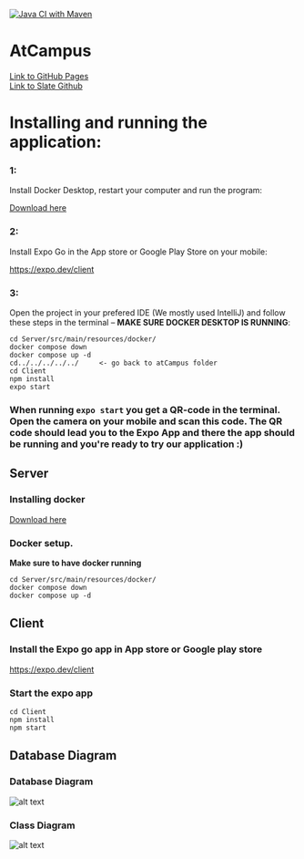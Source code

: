 [![Java CI with Maven](https://github.com/ToMrArcher/AtCampus/actions/workflows/maven.yml/badge.svg)](https://github.com/ToMrArcher/AtCampus/actions/workflows/maven.yml)
# AtCampus 

[Link to GitHub Pages](https://tomrarcher.github.io/atcampus-slate) <br>
[Link to Slate Github](https://github.com/tomrarcher/atcampus-slate)


# Installing and running the application:

### 1:
Install Docker Desktop, restart your computer and run the program:

[Download here](https://docs.docker.com/get-docker/)

### 2: 
Install Expo Go in the App store or Google Play Store on your mobile:

https://expo.dev/client

### 3:
Open the project in your prefered IDE (We mostly used IntelliJ) and follow these steps in the terminal – **MAKE SURE DOCKER DESKTOP IS RUNNING**: 
```console
cd Server/src/main/resources/docker/
docker compose down
docker compose up -d
cd../../../../../     <- go back to atCampus folder
cd Client
npm install
expo start
```

### When running `expo start` you get a QR-code in the terminal. Open the camera on your mobile and scan this code. The QR code should lead you to the Expo App and there the app should be running and you're ready to try our application :)


## Server

### Installing docker
[Download here](https://docs.docker.com/get-docker/)

### Docker setup.
**Make sure to have docker running**
```console
cd Server/src/main/resources/docker/
docker compose down
docker compose up -d
```
## Client


### Install the Expo go app in App store or Google play store
https://expo.dev/client

### Start the expo app

```console
cd Client
npm install
npm start
```

## Database Diagram

### Database Diagram
![alt text](https://www.plantuml.com/plantuml/png/hLHDRzGm4BtdL_ZMWXIsV5IWI8WY97e0LQY8S-HDPdTTsPvWEuMgs__EEhEErzwwuj2zh3plvUNvpKmkhEF6ZKfM9nld1jii5eFasbTUTQWMkBo1pjMzu6l3rKbLWNR2tR5V5eozhzZkzvADkqCh-eP9r6ls-P9zce2wzd-4heInhjLSGSDkkUast9o-FNl1hguYH_8ZohkC0eeB6U7NPna-S6l_eEaZvStvUKRPe8PMZse9va0fOzbkWoZtD_hwBLKmwCCeWYiXeHMAho6r4KazTz1s1hY3dLL_SaA1rtcO4_uvEGWHavzoo8GdwSLuekYbmN6O-xRsfqdp-oEQ11Sa8zw3xOmOd43TC0T_NSHA8H1QofX0tYkX8tRgSxFvgyin9eCwtJePrgTlJfo0vjOU0uHjL_mMZN3Gi2MY1AxPHxRYqaBWJ6vlKEZSRDQUQ_WzWdLPbmnLdz7pV_ZvWTO56mC-yNP2dN3oeDtlQLHcU8dz7Or8KYvsyV1QmNnofRaO7Nz1fK37y3ewbuqJ8JSN4V8NVULeY2LESOgJ_uXd0TEdnCuXqxbeDn2ohVoGx_arIfX5pUvGL2JKosKVtMo7MaEIfPvuE6k9Vyoo1wphxNR_EKjhuVPKtHVZo_RaxRQkyPvs8wt5vQu8FQxd4d6zw942vWS_k8nYORW2ubdL53KxDdy1kX-L_0S0)

### Class Diagram
![alt text](https://www.plantuml.com/plantuml/png/rLVDRjms4BxlK-ZMBM3NzqLXE6cCOe7M2EBs0MHfl6OXYIf9nJ2Cl7ibQfOVEI5JkUWbFYoa-VbcvflXYBwnhZPkwhlT3q_EZVPmTJLszR18VcfqVzLqjRMNhQfFfkvtEpKuCezrGzMVbimd6lNhhfh_7jNGBfBRmIdtylxbjgzLjwVbzr3TEwE6qu-72XPVEocoxr_kcoUjkzLaRwENGnMhPgZV9rS_TFIRikvdm5uNS3yQlUJFm2E_CJAKtuR-4fV_gz7JcDRlHOXvL_Uq7-OV4910mpnA6yB_oeT4_YARbiayY14PXU-dy8WEPecI5PMm8xlz2S-7bTGjyA8ixc1QLDBMC0AvhYIM2JApd0B7p9zRb8EDxKI-sheKSv4muh_G8uXP70KRl-Y-fq44O26QW8ZxCJmUAeX5800K3yFV4yLrtUbgeEUg9_UaMrkfVkneWQ0szVwaEuBNYTmYE9EH8nRw1SXlA3-OzsG-guPMd9jtazFFob1RJRog3c5fIGjFipV1mSwXU2MWYhOsZCrv379M8yOs367EpZ11Q-LPf9c2PstQsw7HBPaPBHLuU_sPZ54jLPsk_R5SJ_cmC3pnWrZM7yZLghFh54t3qfn5l6M_m-DTroqAkvyjilkQKS-ROHtwOpjRQxarfIyoEhPx1HUHoJIsjQEl32-gAHGP5nm3U7z3fpaucKNgkSfOoudqjNnl8tcAJpA2G-8zkAjUPVVV-lgmiPV97aM6mkxDdywwzGFzX_OQtw5ZwB4Sfr9S_kh5IMwiB7ofDtbY80Kjo9RF7UVARo9rhdkj-ErUwEfMrk0XHtqj7hE-UVBmEKNJYvzGwH3H9ar1iUZB1MSJgBgFNtCmBNKaOMGyCC5R75His_ZoqW8sYlSKwIBuWB4WXEN7uL57h71YWPQFoRk4YuXXUJaogD7MWPUtBxjnzcVY-6dJKiNzQjFt1VUVwyHPqWkxY8n5c3F2kVCMIoLW6Y_20osRXQ9VK9GXm3rV2OlqDrxDxBBj_zu2nfsx44Z8zq1UDIM0R0NCqswml6mAXc4AVY4EVY2P1MbppoXDObtsHfVqmr_KkEXEiRRed3bJOAoxmqPOfLsT4VAz399mGKo5JtgWkwb_81FBUKL6eNaxGEBxF9_pHzNHiQzF8Vo5rthk3Cs_le2cxZxCpoXKCB8M6nSS10-wVM5i29VHYUqu7nOXIlmPhDOWWwIg9TiODJgbXqIkuggumRqQ-Fn9cgAeyMciCcrqodK05ZM2N7Yior664HlwDUuJvY7sI3zrhr49qZxwNwgwlBp6KHOAxEgiIr7BcMHLN5PEX_z-f0BdPkU3PfE7HcQVTyghPVvI9-xBHGjkmuxhBL5GLfy1rbposHMLPsS-Xv41Ddj6nwA26bINNKFPskQZGY6Q18sCbi4ASNOtDBHJt_q3)
